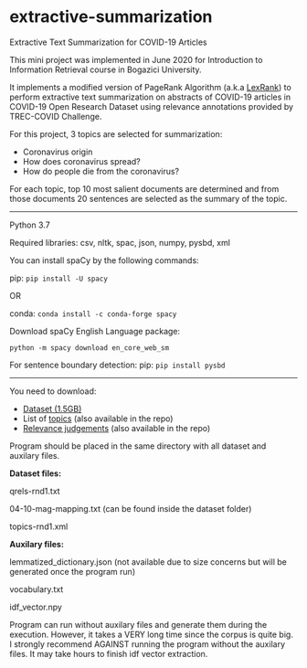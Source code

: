 # extractive-summarization
Extractive Text Summarization for COVID-19 Articles

This mini project was implemented in June 2020 for Introduction to Information Retrieval course in Bogazici University.

It implements a modified version of PageRank Algorithm (a.k.a [LexRank](https://www.cs.cmu.edu/afs/cs/project/jair/pub/volume22/erkan04a-html/erkan04a.html)) to perform extractive text summarization on abstracts of COVID-19 articles in COVID-19 Open Research Dataset using relevance annotations provided by TREC-COVID Challenge. 

For this project, 3 topics are selected for summarization:
* Coronavirus origin
* How does coronavirus spread?
* How do people die from the coronavirus?

For each topic, top 10 most salient documents are determined and from those documents 20 sentences are selected as the summary of the topic.

-----------------

Python 3.7

Required libraries: csv, nltk, spac, json, numpy, pysbd, xml


You can install spaCy by the following commands:

pip: `pip install -U spacy`

OR

conda: `conda install -c conda-forge spacy`

Download spaCy English Language package:

`python -m spacy download en_core_web_sm`

For sentence boundary detection:
pip: `pip install pysbd`

----------------------
You need to download: 
* [Dataset (1.5GB)](https://ai2-semanticscholar-cord-19.s3-us-west-2.amazonaws.com/historical_releases/cord-19_2020-04-10.tar.gz)
* List of [topics](https://ir.nist.gov/covidSubmit/data/topics-rnd1.xml) (also available in the repo)
* [Relevance judgements](https://ir.nist.gov/covidSubmit/data/qrels-rnd1.txt) (also available in the repo)


Program should be placed in the same directory with all dataset and auxilary files.

**Dataset files:**

qrels-rnd1.txt

04-10-mag-mapping.txt (can be found inside the dataset folder)

topics-rnd1.xml

**Auxilary files:**

lemmatized_dictionary.json (not available due to size concerns but will be generated once the program run)

vocabulary.txt

idf_vector.npy

Program can run without auxilary files and generate them during the execution. However, it takes a VERY long time since the corpus is quite big.
I strongly recommend AGAINST running the program without the auxilary files. It may take hours to finish idf vector extraction.
